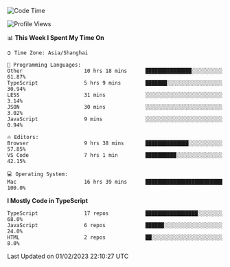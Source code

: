 <!--START_SECTION:waka-->
![Code Time](http://img.shields.io/badge/Code%20Time-3%2C703%20hrs%2034%20mins-blue)

![Profile Views](http://img.shields.io/badge/Profile%20Views-0-blue)

📊 **This Week I Spent My Time On** 

```text
⌚︎ Time Zone: Asia/Shanghai

💬 Programming Languages: 
Other                    10 hrs 18 mins      ███████████████░░░░░░░░░░   61.87% 
TypeScript               5 hrs 9 mins        ███████░░░░░░░░░░░░░░░░░░   30.94% 
LESS                     31 mins             ░░░░░░░░░░░░░░░░░░░░░░░░░   3.14% 
JSON                     30 mins             ░░░░░░░░░░░░░░░░░░░░░░░░░   3.02% 
JavaScript               9 mins              ░░░░░░░░░░░░░░░░░░░░░░░░░   0.94%

🔥 Editors: 
Browser                  9 hrs 38 mins       ██████████████░░░░░░░░░░░   57.85% 
VS Code                  7 hrs 1 min         ██████████░░░░░░░░░░░░░░░   42.15%

💻 Operating System: 
Mac                      16 hrs 39 mins      █████████████████████████   100.0%

```

**I Mostly Code in TypeScript** 

```text
TypeScript               17 repos            █████████████████░░░░░░░░   68.0% 
JavaScript               6 repos             ██████░░░░░░░░░░░░░░░░░░░   24.0% 
HTML                     2 repos             ██░░░░░░░░░░░░░░░░░░░░░░░   8.0%

```



 Last Updated on 01/02/2023 22:10:27 UTC
<!--END_SECTION:waka-->
